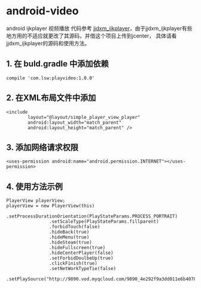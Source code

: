 # android-video
android ijkplayer 视频播放
代码参考
[jjdxm_ijkplayer](https://github.com/jjdxmashl/jjdxm_ijkplayer)，由于jjdxm_ijkplayer有些地方用的不适应就更改了其源码，并借这个项目上传到jcenter，
具体请看jjdxm_ijkplayer的源码和使用方法。

## 1. 在 buld.gradle 中添加依赖
```
compile 'com.lsw:playvideo:1.0.0'
```
## 2. 在XML布局文件中添加
```
<include
        layout="@layout/simple_player_view_player"
        android:layout_width="match_parent"
        android:layout_height="match_parent" />
```

## 3. 添加网络请求权限
```
<uses-permission android:name="android.permission.INTERNET"></uses-permission>
```

## 4. 使用方法示例

```
PlayerView playerView;
playerView = new PlayerView(this)
                .setProcessDurationOrientation(PlayStateParams.PROCESS_PORTRAIT)
                .setScaleType(PlayStateParams.fillparent)
                .forbidTouch(false)
                .hideBack(true)
                .hideMenu(true)
                .hideSteam(true)
                .hideFullscreen(true)
                .hideCenterPlayer(false)
                .setForbidDoulbeUp(true)
                .clickFinish(true)
                .setNetWorkTypeTie(false)
                .setPlaySource("http://9890.vod.myqcloud.com/9890_4e292f9a3dd011e6b4078980237cc3d3.f20.mp4").startPlay();
```



